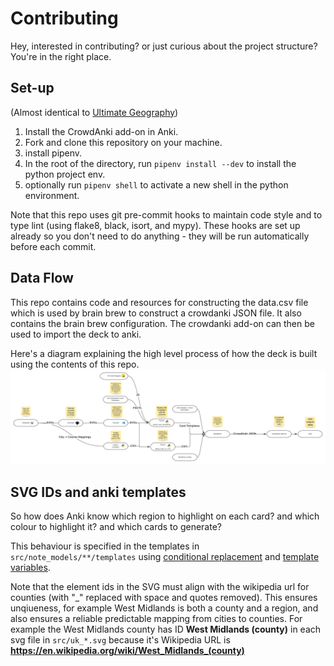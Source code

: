 # Contributing

Hey, interested in contributing? or just curious about the project structure? 
You're in the right place.

## Set-up
(Almost identical to [Ultimate Geography](https://github.com/axelboc/anki-ultimate-geography/blob/master/CONTRIBUTING.md))

1. Install the CrowdAnki add-on in Anki.
2. Fork and clone this repository on your machine.
3. install pipenv.
4. In the root of the directory, run `pipenv install --dev` to install the python project env.
5. optionally run `pipenv shell` to activate a new shell in the python environment.

Note that this repo uses git pre-commit hooks to maintain code style and to type
lint (using flake8, black, isort, and mypy). These hooks are set up already so
you don't need to do anything - they will be run automatically before each commit. 

## Data Flow

This repo contains code and resources for constructing the data.csv file which is
used by brain brew to construct a crowdanki JSON file. It also contains the brain brew
configuration. The crowdanki add-on can then be used to import the deck to anki.

Here's a diagram explaining the high level process of how the deck is built using the contents of this repo.
![](img/uk_geog_build_process.svg)

## SVG IDs and anki templates
So how does Anki know which region to highlight on each card? and which colour to
highlight it? and which cards to generate?

This behaviour is specified in the templates in `src/note_models/**/templates` using 
[conditional replacement](https://docs.ankiweb.net/#/templates/generation?id=conditional-replacement)
and [template variables](https://docs.ankiweb.net/#/templates/intro?id=card-templates).

Note that the element ids in the SVG must align with the wikipedia url for counties
(with "_" replaced with space and quotes removed). This ensures unqiueness, for
example West Midlands is both a county and a region, and also ensures a reliable 
predictable mapping from cities to counties. For example the West Midlands county 
has ID **West Midlands (county)** in each svg file in `src/uk_*.svg` because it's 
Wikipedia URL is **https://en.wikipedia.org/wiki/West_Midlands_(county)** 
